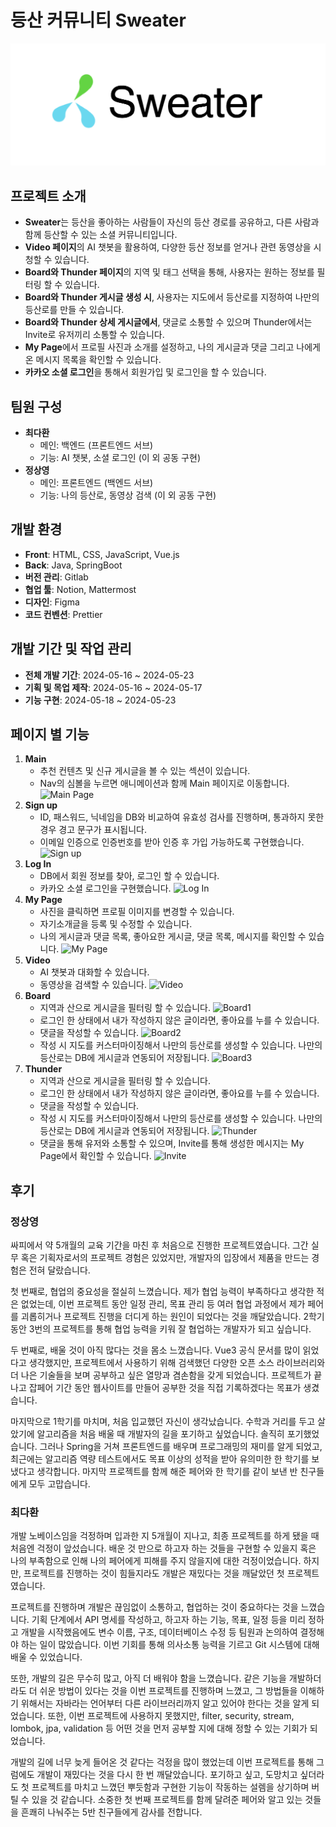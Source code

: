 # 등산 커뮤니티 Sweater
![Sweater Logo](images/image_symbol.png)

## 프로젝트 소개
* **Sweater**는 등산을 좋아하는 사람들이 자신의 등산 경로를 공유하고, 다른 사람과 함께 등산할 수 있는 소셜 커뮤니티입니다.
* **Video 페이지**의 AI 챗봇을 활용하여, 다양한 등산 정보를 얻거나 관련 동영상을 시청할 수 있습니다.
* **Board와 Thunder 페이지**의 지역 및 태그 선택을 통해, 사용자는 원하는 정보를 필터링 할 수 있습니다.
* **Board와 Thunder 게시글 생성 시**, 사용자는 지도에서 등산로를 지정하여 나만의 등산로를 만들 수 있습니다.
* **Board와 Thunder 상세 게시글에서**, 댓글로 소통할 수 있으며 Thunder에서는 Invite로 유저끼리 소통할 수 있습니다.
* **My Page**에서 프로필 사진과 소개를 설정하고, 나의 게시글과 댓글 그리고 나에게 온 메시지 목록을 확인할 수 있습니다.
* **카카오 소셜 로그인**을 통해서 회원가입 및 로그인을 할 수 있습니다.

## 팀원 구성
* **최다환**
  - 메인: 백엔드 (프론트엔드 서브)
  - 기능: AI 챗봇, 소셜 로그인 (이 외 공동 구현)
* **정상영**
  - 메인: 프론트엔드 (백엔드 서브)
  - 기능: 나의 등산로, 동영상 검색 (이 외 공동 구현)

## 개발 환경
* **Front**: HTML, CSS, JavaScript, Vue.js
* **Back**: Java, SpringBoot
* **버전 관리**: Gitlab
* **협업 툴**: Notion, Mattermost
* **디자인**: Figma
* **코드 컨벤션**: Prettier

## 개발 기간 및 작업 관리
* **전체 개발 기간**: 2024-05-16 ~ 2024-05-23
* **기획 및 목업 제작**: 2024-05-16 ~ 2024-05-17
* **기능 구현**: 2024-05-18 ~ 2024-05-23

## 페이지 별 기능
1. **Main**
   - 추천 컨텐츠 및 신규 게시글을 볼 수 있는 섹션이 있습니다.
   - Nav의 심볼을 누르면 애니메이션과 함께 Main 페이지로 이동합니다.
   ![Main Page](https://drive.google.com/file/d/1hg3qd4u_E7HMKTxJ3lbEkKXtIowLTllu)
2. **Sign up**
   - ID, 패스워드, 닉네임을 DB와 비교하여 유효성 검사를 진행하며, 통과하지 못한 경우 경고 문구가 표시됩니다.
   - 이메일 인증으로 인증번호를 받아 인증 후 가입 가능하도록 구현했습니다.
   ![Sign up](https://drive.google.com/file/d/1IhSYqQRPE_Zu0JaDk3LwcldCs5MJrRvf)
3. **Log In**
   - DB에서 회원 정보를 찾아, 로그인 할 수 있습니다.
   - 카카오 소셜 로그인을 구현했습니다.
   ![Log In](https://drive.google.com/file/d/1MdlCEf_7UJK6uobEe5W3c-abuMxghHQY)
4. **My Page**
   - 사진을 클릭하면 프로필 이미지를 변경할 수 있습니다.
   - 자기소개글을 등록 및 수정할 수 있습니다.
   - 나의 게시글과 댓글 목록, 좋아요한 게시글, 댓글 목록, 메시지를 확인할 수 있습니다.
   ![My Page](https://drive.google.com/file/d/1OAgYHBhzzfWuLK0AOpANjqrPy2zatwCR)
5. **Video**
   - AI 챗봇과 대화할 수 있습니다.
   - 동영상을 검색할 수 있습니다.
   ![Video](https://drive.google.com/file/d/15tjalY3qNkcyVtU-37vkdRksR_IB94Q3)
6. **Board**
   - 지역과 산으로 게시글을 필터링 할 수 있습니다.
   ![Board1](https://drive.google.com/file/d/15tjalY3qNkcyVtU-37vkdRksR_IB94Q3)
   - 로그인 한 상태에서 내가 작성하지 않은 글이라면, 좋아요를 누를 수 있습니다.
   - 댓글을 작성할 수 있습니다.
   ![Board2](https://drive.google.com/file/d/1k6RP9qPBWBitgTpr628mCwHUql8C4wdw)
   - 작성 시 지도를 커스터마이징해서 나만의 등산로를 생성할 수 있습니다. 나만의 등산로는 DB에 게시글과 연동되어 저장됩니다.
   ![Board3](https://drive.google.com/file/d/1LCun0U9q6DqXMZsgCu4peRORekeTRhs_)
7. **Thunder**
   - 지역과 산으로 게시글을 필터링 할 수 있습니다.
   - 로그인 한 상태에서 내가 작성하지 않은 글이라면, 좋아요를 누를 수 있습니다.
   - 댓글을 작성할 수 있습니다.
   - 작성 시 지도를 커스터마이징해서 나만의 등산로를 생성할 수 있습니다. 나만의 등산로는 DB에 게시글과 연동되어 저장됩니다.
   ![Thunder](https://drive.google.com/file/d/1P2O0RSYL6G7HOV9SO1TCRI0POa23V_6J)
   - 댓글을 통해 유저와 소통할 수 있으며, Invite를 통해 생성한 메시지는 My Page에서 확인할 수 있습니다.
   ![Invite](https://drive.google.com/file/d/1TfjQCrGKUjEkuHLcmNnZ-p4xXuq0qvaj)

## 후기

### 정상영
싸피에서 약 5개월의 교육 기간을 마친 후 처음으로 진행한 프로젝트였습니다. 그간 실무 혹은 기획자로서의 프로젝트 경험은 있었지만, 개발자의 입장에서 제품을 만드는 경험은 전혀 달랐습니다.

첫 번째로, 협업의 중요성을 절실히 느꼈습니다. 제가 협업 능력이 부족하다고 생각한 적은 없었는데, 이번 프로젝트 동안 일정 관리, 목표 관리 등 여러 협업 과정에서 제가 페어를 괴롭히거나 프로젝트 진행을 더디게 하는 원인이 되었다는 것을 깨달았습니다. 2학기 동안 3번의 프로젝트를 통해 협업 능력을 키워 잘 협업하는 개발자가 되고 싶습니다.

두 번째로, 배울 것이 아직 많다는 것을 몸소 느꼈습니다. Vue3 공식 문서를 많이 읽었다고 생각했지만, 프로젝트에서 사용하기 위해 검색했던 다양한 오픈 소스 라이브러리와 더 나은 기술들을 보며 공부하고 싶은 열망과 겸손함을 갖게 되었습니다. 프로젝트가 끝나고 잡페어 기간 동안 웹사이트를 만들어 공부한 것을 직접 기록하겠다는 목표가 생겼습니다.

마지막으로 1학기를 마치며, 처음 입교했던 자신이 생각났습니다. 수학과 거리를 두고 살았기에 알고리즘을 처음 배울 때 개발자의 길을 포기하고 싶었습니다. 솔직히 포기했었습니다. 그러나 Spring을 거쳐 프론트엔드를 배우며 프로그래밍의 재미를 알게 되었고, 최근에는 알고리즘 역량 테스트에서도 목표 이상의 성적을 받아 유의미한 한 학기를 보냈다고 생각합니다. 마지막 프로젝트를 함께 해준 페어와 한 학기를 같이 보낸 반 친구들에게 모두 고맙습니다.

### 최다환
개발 노베이스임을 걱정하며 입과한 지 5개월이 지나고, 최종 프로젝트를 하게 됐을 때 처음엔 걱정이 앞섰습니다. 배운 것 만으로 하고자 하는 것들을 구현할 수 있을지 혹은 나의 부족함으로 인해 나의 페어에게 피해를 주지 않을지에 대한 걱정이었습니다. 하지만, 프로젝트를 진행하는 것이 힘들지라도 개발은 재밌다는 것을 깨달았던 첫 프로젝트였습니다.

프로젝트를 진행하며 개발은 끊임없이 소통하고, 협업하는 것이 중요하다는 것을 느꼈습니다. 기획 단계에서 API 명세를 작성하고, 하고자 하는 기능, 목표, 일정 등을 미리 정하고 개발을 시작했음에도 변수 이름, 구조, 데이터베이스 수정 등 팀원과 논의하여 결정해야 하는 일이 많았습니다. 이번 기회를 통해 의사소통 능력을 기르고 Git 시스템에 대해 배울 수 있었습니다.

또한, 개발의 길은 무수히 많고, 아직 더 배워야 함을 느꼈습니다. 같은 기능을 개발하더라도 더 쉬운 방법이 있다는 것을 이번 프로젝트를 진행하며 느꼈고, 그 방법들을 이해하기 위해서는 자바라는 언어부터 다른 라이브러리까지 알고 있어야 한다는 것을 알게 되었습니다. 또한, 이번 프로젝트에 사용하지 못했지만, filter, security, stream, lombok, jpa, validation 등 어떤 것을 먼저 공부할 지에 대해 정할 수 있는 기회가 되었습니다.

개발의 길에 너무 늦게 들어온 것 같다는 걱정을 많이 했었는데 이번 프로젝트를 통해 그럼에도 개발이 재밌다는 것을 다시 한 번 깨달았습니다. 포기하고 싶고, 도망치고 싶더라도 첫 프로젝트를 마치고 느꼈던 뿌듯함과 구현한 기능이 작동하는 설렘을 상기하며 버틸 수 있을 것 같습니다. 소중한 첫 번째 프로젝트를 함께 달려준 페어와 알고 있는 것들을 흔쾌히 나눠주는 5반 친구들에게 감사를 전합니다.

